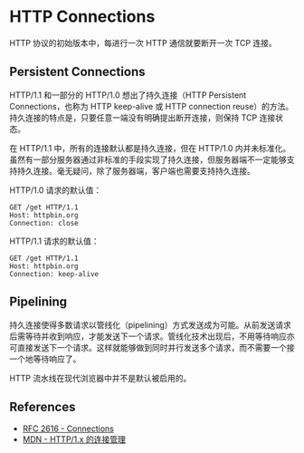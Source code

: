 # HTTP Connections

HTTP 协议的初始版本中，每进行一次 HTTP 通信就要断开一次 TCP 连接。

## Persistent Connections

HTTP/1.1 和一部分的 HTTP/1.0 想出了持久连接（HTTP Persistent Connections，也称为 HTTP keep-alive 或 HTTP connection reuse）的方法。持久连接的特点是，只要任意一端没有明确提出断开连接，则保持 TCP 连接状态。

在 HTTP/1.1 中，所有的连接默认都是持久连接，但在 HTTP/1.0 内并未标准化。虽然有一部分服务器通过非标准的手段实现了持久连接，但服务器端不一定能够支持持久连接。毫无疑问，除了服务器端，客户端也需要支持持久连接。

HTTP/1.0 请求的默认值：

```http
GET /get HTTP/1.1
Host: httpbin.org
Connection: close
```

HTTP/1.1 请求的默认值：

```http
GET /get HTTP/1.1
Host: httpbin.org
Connection: keep-alive
```

## Pipelining

持久连接使得多数请求以管线化（pipelining）方式发送成为可能。从前发送请求后需等待并收到响应，才能发送下一个请求。管线化技术出现后，不用等待响应亦可直接发送下一个请求。这样就能够做到同时并行发送多个请求，而不需要一个接一个地等待响应了。

HTTP 流水线在现代浏览器中并不是默认被启用的。

## References

- [RFC 2616 - Connections](https://tools.ietf.org/html/rfc2616#section-8)
- [MDN - HTTP/1.x 的连接管理](https://developer.mozilla.org/zh-CN/docs/Web/HTTP/Connection_management_in_HTTP_1.x)

